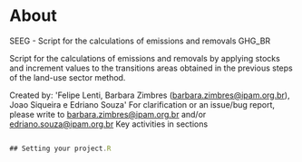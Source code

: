 # About
SEEG - Script for the calculations of emissions and removals GHG_BR

Script for the calculations of emissions and removals by applying stocks and increment values to the transitions areas obtained in the previous steps of the land-use sector method.

Created by: 'Felipe Lenti, Barbara Zimbres (barbara.zimbres@ipam.org.br), Joao Siqueira e Edriano Souza'
For clarification or an issue/bug report, please write to barbara.zimbres@ipam.org.br and/or edriano.souza@ipam.org.br
Key activities in sections



```javascript

## Setting your project.R 

```
